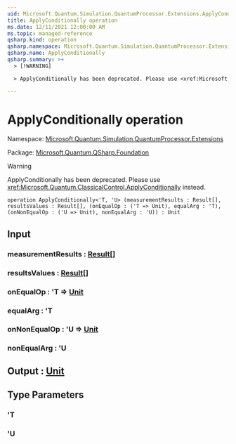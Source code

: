 ```yaml
---
uid: Microsoft.Quantum.Simulation.QuantumProcessor.Extensions.ApplyConditionally
title: ApplyConditionally operation
ms.date: 12/11/2021 12:00:00 AM
ms.topic: managed-reference
qsharp.kind: operation
qsharp.namespace: Microsoft.Quantum.Simulation.QuantumProcessor.Extensions
qsharp.name: ApplyConditionally
qsharp.summary: >+
  > [!WARNING]

  > ApplyConditionally has been deprecated. Please use <xref:Microsoft.Quantum.ClassicalControl.ApplyConditionally> instead.

---
```


# ApplyConditionally operation

Namespace: [Microsoft.Quantum.Simulation.QuantumProcessor.Extensions](xref:Microsoft.Quantum.Simulation.QuantumProcessor.Extensions)

Package: [Microsoft.Quantum.QSharp.Foundation](https://nuget.org/packages/Microsoft.Quantum.QSharp.Foundation)


> [!WARNING]
> ApplyConditionally has been deprecated. Please use <xref:Microsoft.Quantum.ClassicalControl.ApplyConditionally> instead.



```qsharp
operation ApplyConditionally<'T, 'U> (measurementResults : Result[], resultsValues : Result[], (onEqualOp : ('T => Unit), equalArg : 'T), (onNonEqualOp : ('U => Unit), nonEqualArg : 'U)) : Unit
```


## Input

### measurementResults : [Result](xref:microsoft.quantum.qsharp.valueliterals#result-literal)[]




### resultsValues : [Result](xref:microsoft.quantum.qsharp.valueliterals#result-literal)[]




### onEqualOp : 'T => [Unit](xref:microsoft.quantum.qsharp.valueliterals#unit-literal) 




### equalArg : 'T




### onNonEqualOp : 'U => [Unit](xref:microsoft.quantum.qsharp.valueliterals#unit-literal) 




### nonEqualArg : 'U





## Output : [Unit](xref:microsoft.quantum.qsharp.valueliterals#unit-literal)



## Type Parameters

### 'T


### 'U

